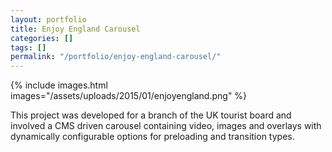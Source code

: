 ```yaml
---
layout: portfolio
title: Enjoy England Carousel
categories: []
tags: []
permalink: "/portfolio/enjoy-england-carousel/"
---
```


{% include images.html images="/assets/uploads/2015/01/enjoyengland.png" %}

This project was developed for a branch of the UK tourist board and involved a CMS driven carousel containing video, images and overlays with dynamically configurable options for preloading and transition types.
